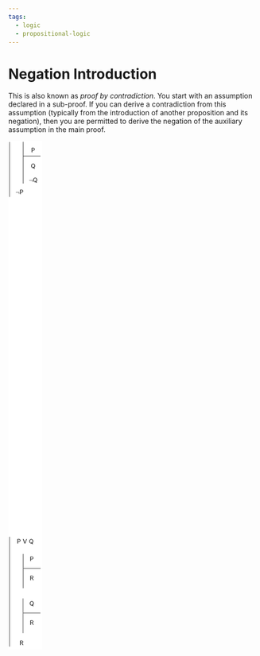 ```yaml
---
tags:
  - logic
  - propositional-logic
---
```


# Negation Introduction

This is also known as _proof by contradiction_. You start with an assumption
declared in a sub-proof. If you can derive a contradiction from this assumption
(typically from the introduction of another proposition and its negation), then
you are permitted to derive the negation of the auxiliary assumption in the main
proof.

![](static/negate-intro.png)
